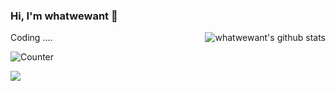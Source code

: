 ### Hi, I'm whatwewant :tada:

<img align="right" src="https://github-readme-stats.vercel.app/api?username=whatwewant&show_icons=true&icon_color=0366d6&bg_color=ffffff&hide_title=true&hide=contribs&include_all_commits=true" alt="whatwewant's github stats" />

Coding ....

![Counter](https://profile-counter.glitch.me/whatwewant/count.svg)

<img src="https://www.githubtrends.io/wrapped/whatwewant" />
